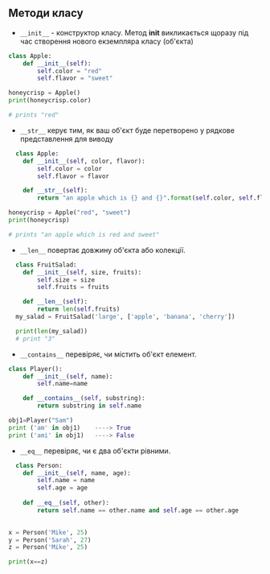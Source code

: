 ## Методи класу

- `__init__` - конструктор класу. Метод __init__ викликається щоразу під час створення нового екземпляра класу (об'єкта)

```python
class Apple:
    def __init__(self):
        self.color = "red"
        self.flavor = "sweet"

honeycrisp = Apple()
print(honeycrisp.color)

# prints "red"
```

- `__str__` керує тим, як ваш об'єкт буде перетворено у рядкове представлення для виводу

```python
  class Apple:
    def __init__(self, color, flavor):
        self.color = color
        self.flavor = flavor

    def __str__(self):
        return "an apple which is {} and {}".format(self.color, self.flavor)

honeycrisp = Apple("red", "sweet")
print(honeycrisp)

# prints "an apple which is red and sweet"
```

- `__len__` повертає довжину об'єкта або колекції.

```python
  class FruitSalad:
    def __init__(self, size, fruits):
        self.size = size
        self.fruits = fruits

    def __len__(self):
        return len(self.fruits)
  my_salad = FruitSalad('large', ['apple', 'banana', 'cherry'])

  print(len(my_salad))
  # print "3"
```

- `__contains__` перевіряє, чи містить об'єкт елемент.

```python
class Player():
    def __init__(self, name):
        self.name=name

    def __contains__(self, substring):
        return substring in self.name

obj1=Player("Sam")
print ('am' in obj1)    ----> True
print ('ami' in obj1)   ----> False
```

- `__eq__` перевіряє, чи є два об'єкти рівними.

```python
  class Person:
    def __init__(self, name, age):
        self.name = name
        self.age = age
    
    def __eq__(self, other):
        return self.name == other.name and self.age == other.age

    
x = Person('Mike', 25)
y = Person('Sarah', 27)
z = Person('Mike', 25)

print(x==z)
```
